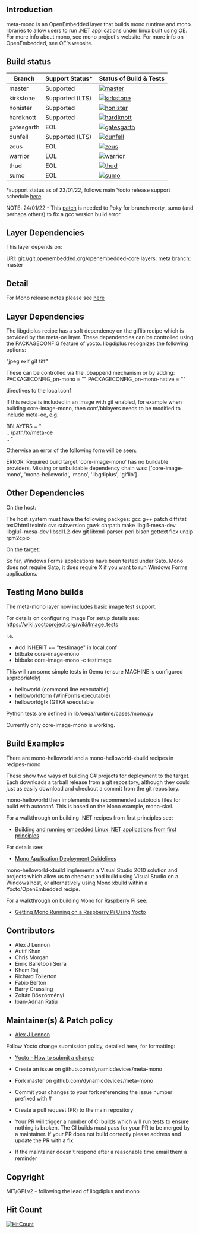## Introduction

meta-mono is an OpenEmbedded layer that builds mono runtime and mono libraries to allow users to run .NET applications under linux built using OE. For more info about mono, see mono project's website. For more info on OpenEmbedded, see OE's website.

## Build status

| Branch | Support Status* | Status of Build & Tests |
| ------ | --------------- | ----------------------- |
| master | Supported | [![master](https://github.com/dynamicdevices/meta-mono/actions/workflows/CI_github.yml/badge.svg?branch=master)](https://github.com/DynamicDevices/meta-mono/actions/workflows/CI_github.yml) |
| kirkstone | Supported (LTS) | [![kirkstone](https://github.com/dynamicdevices/meta-mono/actions/workflows/CI_github.yml/badge.svg?branch=kirkstone)](https://github.com/DynamicDevices/meta-mono/actions/workflows/CI_github.yml) |
| honister | Supported | [![honister](https://github.com/dynamicdevices/meta-mono/actions/workflows/CI_github.yml/badge.svg?branch=honister)](https://github.com/DynamicDevices/meta-mono/actions/workflows/CI_github.yml) |
| hardknott | Supported | [![hardknott](https://github.com//dynamicdevices/meta-mono/actions/workflows/CI_github.yml/badge.svg?branch=hardknott)](https://github.com/DynamicDevices/meta-mono/actions/workflows/CI_github.yml) |
| gatesgarth | EOL | [![gatesgarth](https://github.com/dynamicdevices/meta-mono/actions/workflows/CI_github.yml/badge.svg?branch=gatesgarth)](https://github.com/DynamicDevices/meta-mono/actions/workflows/CI_github.yml) |
| dunfell | Supported (LTS) | [![dunfell](https://github.com/dynamicdevices/meta-mono/actions/workflows/CI_github.yml/badge.svg?branch=dunfell)](https://github.com/DynamicDevices/meta-mono/actions/workflows/CI_github.yml) |
| zeus | EOL | [![zeus](https://github.com/dynamicdevices/meta-mono/actions/workflows/CI_github.yml/badge.svg?branch=zeus)](https://github.com/DynamicDevices/meta-mono/actions/workflows/CI_github.yml) |
| warrior | EOL | [![warrior](https://github.com/dynamicdevices/meta-mono/actions/workflows/CI_github.yml/badge.svg?branch=warrior)](https://github.com/DynamicDevices/meta-mono/actions/workflows/CI_github.yml) |
| thud | EOL | [![thud](https://github.com/dynamicdevices/meta-mono/actions/workflows/CI_github.yml/badge.svg?branch=thud)](https://github.com/DynamicDevices/meta-mono/actions/workflows/CI_github.yml) |
| sumo | EOL | [![sumo](https://github.com/dynamicdevices/meta-mono/actions/workflows/CI_github.yml/badge.svg?branch=sumo)](https://github.com/DynamicDevices/meta-mono/actions/workflows/CI_github.yml) |

*support status as of 23/01/22, follows main Yocto release support schedule [here](https://wiki.yoctoproject.org/wiki/Releases)

NOTE: 24/01/22 - This [patch](https://patchwork.openembedded.org/patch/171349/) is needed to Poky for branch morty, sumo (and perhaps others) to fix a gcc version build error.

## Layer Dependencies

This layer depends on:

URI: git://git.openembedded.org/openembedded-core
layers: meta
branch: master

## Detail

For Mono release notes please see [here](https://www.mono-project.com/docs/about-mono/releases)

## Layer Dependencies

The libgdiplus recipe has a soft dependency on the giflib recipe which is provided by the meta-oe layer.
These dependencies can be controlled using the PACKAGECONFIG feature of yocto.  libgdiplus
recognizes the following options:

"jpeg exif gif tiff"

These can be controlled via the .bbappend mechanism or by adding:
PACKAGECONFIG_pn-mono = ""
PACKAGECONFIG_pn-mono-native = ""

directives to the local.conf

If this recipe is included in an image with gif enabled, for example when building core-image-mono, then
conf/bblayers needs to be modified to include meta-oe, e.g.

BBLAYERS = " \
  ..
  /path/to/meta-oe \
  ..
"

Otherwise an error of the following form will be seen:

ERROR: Required build target 'core-image-mono' has no buildable providers. Missing or unbuildable dependency chain was: ['core-image-mono', 'mono-helloworld', 'mono', 'libgdiplus', 'giflib']

## Other Dependencies

On the host:

The host system must have the following packges:
gcc g++ patch diffstat texi2html texinfo cvs subversion gawk
chrpath make libgl1-mesa-dev libglu1-mesa-dev libsdl1.2-dev
git libxml-parser-perl bison gettext flex unzip rpm2cpio

On the target:

So far, Windows Forms applications have been tested under Sato.
Mono does not require Sato, it does require X if you want to run
Windows Forms applications. 

## Testing Mono builds

The meta-mono layer now includes basic image test support.

For details on configuring image For setup details see: https://wiki.yoctoproject.org/wiki/Image_tests

i.e.

- Add INHERIT += "testimage" in local.conf
- bitbake core-image-mono
- bitbake core-image-mono -c testimage

This will run some simple tests in Qemu (ensure MACHINE is configured appropriately)

- helloworld (command line executable)
- helloworldform (WinForms executable)
- helloworldgtk (GTK# executable

Python tests are defined in lib/oeqa/runtime/cases/mono.py

Currently only core-image-mono is working.

## Build Examples

There are mono-helloworld and a mono-helloworld-xbuild recipes in recipes-mono

These show two ways of building C# projects for deployment to the target. Each downloads a tarball release from a git repository, although they could just as easily download and checkout a commit from the git repository.

mono-helloworld then implements the recommended autotools files for build with autoconf. This is based on the Mono example, mono-skel.

For a walkthrough on building .NET recipes from first principles see:

* [Building and running embedded Linux .NET applications from first principles](https://wiki.yoctoproject.org/wiki/Building_and_running_embedded_Linux_.NET_applications_from_first_principles)

For details see: 

* [Mono Application Deployment Guidelines](http://mono-project.com/Guidelines:Application_Deployment)

mono-helloworld-xbuild implements a Visual Studio 2010 solution and projects which allow us to checkout and build using Visual Studio on a Windows host, or alternatively using Mono xbuild within a Yocto/OpenEmbedded recipe.

For a walkthrough on building Mono for Raspberry Pi see:

* [Getting Mono Running on a Raspberry Pi Using Yocto](http://www.codeproject.com/Articles/840489/Getting-Mono-Running-on-a-Raspberry-Pi-Using-Yocto)

## Contributors

* Alex J Lennon
* Autif Khan
* Chris Morgan
* Enric Balletbo i Serra
* Khem Raj
* Richard Tollerton
* Fabio Berton
* Barry Grussling
* Zoltán Böszörményi
* Ioan-Adrian Ratiu

## Maintainer(s) & Patch policy

* [Alex J Lennon](mailto:ajlennon@dynamicdevices.co.uk)

Follow Yocto change submission policy, detailed here, for formatting:

* [Yocto - How to submit a change](http://www.yoctoproject.org/docs/1.4.2/dev-manual/dev-manual.html#how-to-submit-a-change)

* Create an issue on github.com/dynamicdevices/meta-mono
* Fork master on github.com/dynamicdevices/meta-mono
* Commit your changes to your fork referencing the issue number prefixed with #
* Create a pull request (PR) to the main repository
* Your PR will trigger a number of CI builds which will run tests to ensure nothing is broken. The CI builds must pass for your PR to be merged by a maintainer. If your PR does not build correctly please address and update the PR with a fix.
* If the maintainer doesn't respond after a reasonable time email them a reminder

## Copyright

MIT/GPLv2 - following the lead of libgdiplus and mono

## Hit Count

[![HitCount](http://hits.dwyl.com/dynamicdevices/meta-mono.svg)](http://hits.dwyl.com/dynamicdevices/meta-mono)
